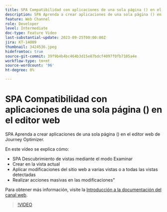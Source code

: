 ```yaml
---
title: SPA Compatibilidad con aplicaciones de una sola página () en el editor web
description: SPA Aprenda a crear aplicaciones de una sola página () en el editor web de Journey Optimizer.
feature: Web Channel
role: Developer
level: Intermediate
doc-type: Feature Video
last-substantial-update: 2023-09-25T00:00:00Z
jira: KT-14009
thumbnail: 3424536.jpeg
hidefromtoc: true
source-git-commit: 39f9b4b4bc464b3d15e87bdcf4097f0fb7105a4e
workflow-type: tm+mt
source-wordcount: '96'
ht-degree: 0%

---
```



# SPA Compatibilidad con aplicaciones de una sola página () en el editor web

SPA Aprenda a crear aplicaciones de una sola página () en el editor web de Journey Optimizer.

En este vídeo se explica cómo:

* SPA Descubrimiento de vistas mediante el modo Examinar
* Crear en la vista actual
* Aplicar modificaciones del sitio web a varias vistas o a todas las vistas detectadas
* Realizar acciones masivas en las modificaciones&quot;

Para obtener más información, visite la [Introducción a la documentación del canal web](https://experienceleague.adobe.com/docs/journey-optimizer/using/web/get-started-web.html).

>[!VIDEO](https://video.tv.adobe.com/v/3424536/?learn=on)
